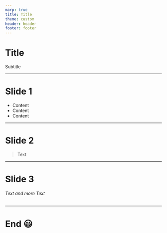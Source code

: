 ```yaml
---
marp: true
title: Title
theme: custom
header: header
footer: footer
---
```


<!-- _class: lead -->

# Title

Subtitle

<!-- Notes -->

---

# Slide 1

* Content
* Content
* Content

---

# Slide 2

> Text

---

# Slide 3

###### Text and more Text

---

<!-- _class: end -->

# End :smiley:
